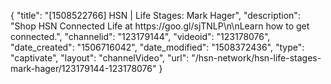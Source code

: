 {
    "title": "[1508522766] HSN | Life Stages: Mark Hager",
    "description": "Shop HSN Connected Life at https:\/\/goo.gl\/sjTNLP\n\nLearn how to get connected.",
    "channelid": "123179144",
    "videoid": "123178076",
    "date_created": "1506716042",
    "date_modified": "1508372436",
    "type": "captivate",
    "layout": "channelVideo",
    "url": "\/hsn-network\/hsn-life-stages-mark-hager\/123179144-123178076"
}